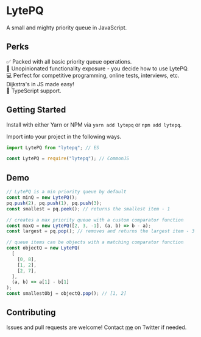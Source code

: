 # LytePQ

A small and mighty priority queue in JavaScript.

## Perks

✅ Packed with all basic priority queue operations.<br />
🚀 Unopinionated functionality exposure - you decide how to use LytePQ.<br />
💻 Perfect for competitive programming, online tests, interviews, etc. Dijkstra's in JS made easy!<br />
🔭 TypeScript support.

## Getting Started

Install with either Yarn or NPM via `yarn add lytepq` or `npm add lytepq`.

Import into your project in the following ways.

```js
import LytePQ from "lytepq"; // ES

const LytePQ = require("lytepq"); // CommonJS
```

## Demo

```js
// LytePQ is a min priority queue by default
const minQ = new LytePQ();
pq.push(2), pq.push(1), pq.push(3);
const smallest = pq.peek(); // returns the smallest item - 1

// creates a max priority queue with a custom comparator function
const maxQ = new LytePQ([2, 3, -1], (a, b) => b - a);
const largest = pq.pop(); // removes and returns the largest item - 3

// queue items can be objects with a matching comparator function
const objectQ = new LytePQ(
  [
    [0, 8],
    [1, 2],
    [2, 7],
  ],
  (a, b) => a[1] - b[1]
);
const smallestObj = objectQ.pop(); // [1, 2]
```

## Contributing

Issues and pull requests are welcome! Contact [me](https://twitter.com/Robert54161541) on Twitter if needed.

